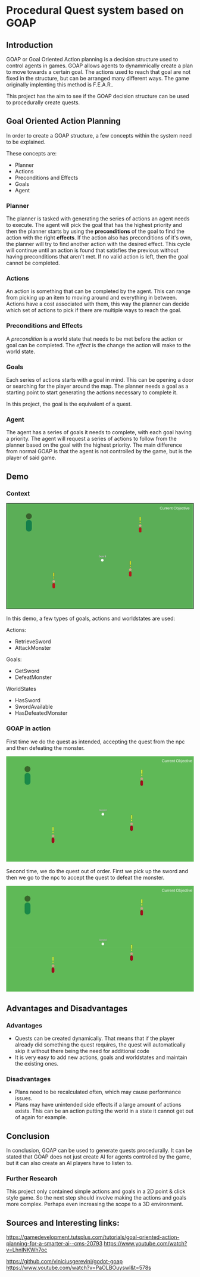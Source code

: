 # Procedural Quest system based on GOAP

## Introduction

GOAP or Goal Oriented Action planning is a decision structure used to control agents in games. 
GOAP allows agents to dynammically create a plan to move towards a certain goal. The actions used to reach that goal are not fixed in the structure, but can be arranged many different ways. The game originally implenting this method is F.E.A.R.. 

This project has the aim to see if the GOAP decision structure can be used to procedurally create quests.

## Goal Oriented Action Planning

In order to create a GOAP structure, a few concepts within the system need to be explained. 

These concepts are:
+ Planner
+ Actions
+ Preconditions and Effects
+ Goals
+ Agent

### Planner

The planner is tasked with generating the series of actions an agent needs to execute. The agent will pick the goal that has the highest priority and then the planner starts by using the **preconditions** of the goal to find the action with the right **effects**. If the action also has preconditions of it's own, the planner will try to find another action with the desired effect. This cycle will continue until an action is found that satisfies the previous without having preconditions that aren't met. If no valid action is left, then the goal cannot be completed.

### Actions

An action is something that can be completed by the agent. This can range from picking up an item to moving around and everything in between. 
Actions have a cost associated with them, this way the planner can decide which set of actions to pick if there are multiple ways to reach the goal.

### Preconditions and Effects

A *precondition* is a world state that needs to be met before the action or goal can be completed. The *effect* is the change the action will make to the world state.

### Goals

Each series of actions starts with a goal in mind. This can be opening a door or searching for the player around the map. 
The planner needs a goal as a starting point to start generating the actions necessary to complete it.

In this project, the goal is the equivalent of a quest.

### Agent

The agent has a series of goals it needs to complete, with each goal having a priority. The agent will request a series of actions to follow from the planner based on the goal with the highest priority. The main difference from normal GOAP is that the agent is not controlled by the game, but is the player of said game. 

## Demo
### Context
![Quest Scene](Media/Screenshot.PNG)

In this demo, a few types of goals, actions and worldstates are used:

Actions:
+ RetrieveSword
+ AttackMonster

Goals:
+ GetSword
+ DefeatMonster

WorldStates
+ HasSword
+ SwordAvailable
+ HasDefeatedMonster

### GOAP in action

First time we do the quest as intended, accepting the quest from the npc and then defeating the monster. 

![Quest Path 1](Media/QuestPath1.gif)

Second time, we do the quest out of order. First we pick up the sword and then we go to the npc to accept the quest to defeat the monster.

![Quest Path 2](Media/QuestPath2.gif)

## Advantages and Disadvantages

### Advantages
+ Quests can be created dynamically. That means that if the player already did something the quest requires, the quest will automatically skip it without there being the need for additional code
+ It is very easy to add new actions, goals and worldstates and maintain the existing ones.

### Disadvantages
- Plans need to be recalculated often, which may cause performance issues.
- Plans may have unintended side effects if a large amount of actions exists. This can be an action putting the world in a state it cannot get out of again for example. 

## Conclusion

In conclusion, GOAP can be used to generate quests procedurally. It can be stated that GOAP does not just create AI for agents controlled by the game, but it can also create an AI players have to listen to.

### Further Research

This project only contained simple actions and goals in a 2D point & click style game. 
So the next step should involve making the actions and goals more complex. Perhaps even increasing the scope to a 3D environment.

## Sources and Interesting links:

https://gamedevelopment.tutsplus.com/tutorials/goal-oriented-action-planning-for-a-smarter-ai--cms-20793
https://www.youtube.com/watch?v=LhnlNKWh7oc

https://github.com/viniciusgerevini/godot-goap
https://www.youtube.com/watch?v=PaOLBOuyswI&t=578s



